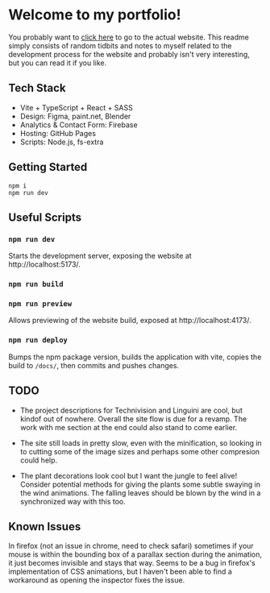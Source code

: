 # Welcome to my portfolio!

You probably want to [click here](https://todoran.dev/) to go to the actual website. This readme simply consists of random tidbits and notes to myself related to the development process for the website and probably isn't very interesting, but you can read it if you like.

## Tech Stack

* Vite + TypeScript + React + SASS
* Design: Figma, paint.net, Blender
* Analytics & Contact Form: Firebase
* Hosting: GitHub Pages
* Scripts: Node.js, fs-extra

## Getting Started

```
npm i
npm run dev
```

## Useful Scripts

### `npm run dev`

Starts the development server, exposing the website at http://localhost:5173/.

### `npm run build`
### `npm run preview`

Allows previewing of the website build, exposed at http://localhost:4173/.

### `npm run deploy`

Bumps the npm package version, builds the application with vite, copies the build to `/docs/`, then commits and pushes changes.

## TODO

* The project descriptions for Technivision and Linguini are cool, but kindof out of nowhere. Overall the site flow is due for a revamp. The work with me section at the end could also stand to come earlier.

* The site still loads in pretty slow, even with the minification, so looking in to cutting some of the image sizes and perhaps some other compresion could help.

* The plant decorations look cool but I want the jungle to feel alive! Consider potential methods for giving the plants some subtle swaying in the wind animations. The falling leaves should be blown by the wind in a synchronized way with this too.

## Known Issues

In firefox (not an issue in chrome, need to check safari) sometimes if your mouse is within the bounding box of a parallax section during the animation, it just becomes invisible and stays that way. Seems to be a bug in firefox's implementation of CSS animations, but I haven't been able to find a workaround as opening the inspector fixes the issue.